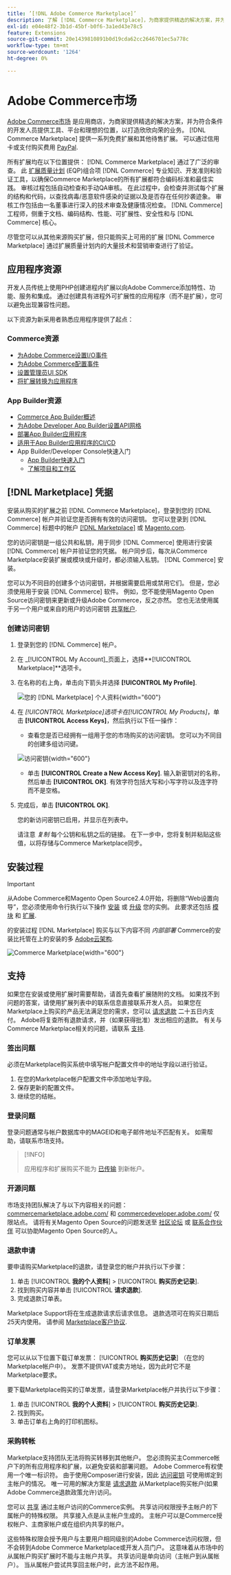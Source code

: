 ```yaml
---
title: ’[!DNL Adobe Commerce Marketplace]’
description: 了解 [!DNL Commerce Marketplace]，为商家提供精选的解决方案，并为符合条件的开发人员提供工具、平台和首选位置，以打造欣欣向荣的业务。
exl-id: e04e48f2-3b1d-45bf-b0f6-3a1ed43e78c5
feature: Extensions
source-git-commit: 20e1439810891b0d19cda62cc2646701ec5a778c
workflow-type: tm+mt
source-wordcount: '1264'
ht-degree: 0%

---
```


# Adobe Commerce市场

[Adobe Commerce市场][1] 是应用商店，为商家提供精选的解决方案，并为符合条件的开发人员提供工具、平台和理想的位置，以打造欣欣向荣的业务。 [!DNL Commerce Marketplace] 提供一系列免费扩展和其他待售扩展。 可以通过信用卡或支付购买费用 [PayPal][2].

所有扩展均在以下位置提供： [!DNL Commerce Marketplace] 通过了广泛的审查。 此 [扩展质量计划][3] (EQP)组合项 [!DNL Commerce] 专业知识、开发准则和验证工具，以确保Commerce Marketplace的所有扩展都符合编码标准和最佳实践。 审核过程包括自动检查和手动QA审核。 在此过程中，会检查并测试每个扩展的结构和代码，以查找病毒/恶意软件感染的证据以及是否存在任何抄袭迹象。 审核工作包括由一名董事进行深入的技术审查及健康情况检查。 [!DNL Commerce] 工程师，侧重于文档、编码结构、性能、可扩展性、安全性和与 [!DNL Commerce] 核心。

尽管您可以从其他来源购买扩展，但只能购买上可用的扩展 [!DNL Commerce Marketplace] 通过扩展质量计划内的大量技术和营销审查进行了验证。

## 应用程序资源

开发人员传统上使用PHP创建进程内扩展以向Adobe Commerce添加特性、功能、服务和集成。 通过创建具有进程外可扩展性的应用程序（而不是扩展），您可以避免出现兼容性问题。

以下资源为新采用者熟悉应用程序提供了起点：

### Commerce资源

- [为Adobe Commerce设置I/O事件](https://developer.adobe.com/commerce/extensibility/events/)
- [为Adobe Commerce配置事件](https://developer.adobe.com/commerce/extensibility/events/configure-commerce/)
- [设置管理员UI SDK](https://developer.adobe.com/commerce/extensibility/admin-ui-sdk/)
- [将扩展转换为应用程序](https://developer.adobe.com/commerce/extensibility/app-development/#how-do-i-port-an-extension-into-an-app)

### App Builder资源

- [Commerce App Builder概述](https://developer.adobe.com/commerce/extensibility/app-development/)
- [为Adobe Developer App Builder设置API网格](https://developer.adobe.com/graphql-mesh-gateway/gateway/getting-started/)
- [部署App Builder应用程序](https://developer.adobe.com/app-builder/docs/guides/deployment/)
- [适用于App Builder应用程序的CI/CD](https://developer.adobe.com/app-builder/docs/guides/deployment/ci_cd_for_firefly_apps/)
- App Builder/Developer Console快速入门
   - [App Builder快速入门](https://developer.adobe.com/app-builder/docs/getting_started/)
   - [了解项目和工作区](https://developer.adobe.com/app-builder/docs/resources/videos/exploring/projects-and-workspaces/)

## [!DNL Marketplace] 凭据

安装从购买的扩展之前 [!DNL Commerce Marketplace]，登录到您的 [!DNL Commerce] 帐户并验证您是否拥有有效的访问密钥。 您可以登录到 [!DNL Commerce] 标题中的帐户 [[!DNL Marketplace]][1] 或 [Magento.com][6].

您的访问密钥是一组公共和私钥，用于同步 [!DNL Commerce] 使用进行安装 [!DNL Commerce] 帐户并验证您的凭据。 帐户同步后，每次从Commerce Marketplace安装扩展或模块或升级时，都必须输入私钥。 [!DNL Commerce] 安装。

您可以为不同目的创建多个访问密钥，并根据需要启用或禁用它们。 但是，您必须使用用于安装 [!DNL Commerce] 软件。 例如，您不能使用Magento Open Source访问密钥来更新或升级Adobe Commerce，反之亦然。 您也无法使用属于另一个用户或来自的用户的访问密钥 [共享帐户](commerce-account-share.md).

### 创建访问密钥

1. 登录到您的 [!DNL Commerce] 帐户。

1. 在 _[!UICONTROL My Account]_页面上，选择&#x200B;**[!UICONTROL Marketplace]**选项卡。

1. 在名称的右上角，单击向下箭头并选择 **[!UICONTROL My Profile]**.

   ![您的 [!DNL Marketplace] 个人资料](./assets/marketplace-profile.png){width="600"}

1. 在 _[!UICONTROL Marketplace]_选项卡在_[!UICONTROL My Products]_，单击 **[!UICONTROL Access Keys]**，然后执行以下任一操作：

   - 查看您是否已经拥有一组用于您的市场购买的访问密钥。 您可以为不同目的创建多组访问键。

   ![访问密钥](./assets/access-keys.png){width="600"}

   - 单击 **[!UICONTROL Create a New Access Key]**. 输入新密钥对的名称，然后单击 **[!UICONTROL OK]**. 有效字符包括大写和小写字符以及连字符而不是空格。

1. 完成后，单击 **[!UICONTROL OK]**.

   您的新访问密钥已启用，并显示在列表中。

   请注意 _复制_ 每个公钥和私钥之后的链接。 在下一步中，您将复制并粘贴这些值，以将存储与Commerce Marketplace同步。

## 安装过程

>[!IMPORTANT]
>
>从Adobe Commerce和Magento Open Source2.4.0开始，将删除“Web设置向导”，您必须使用命令行执行以下操作 [安装](https://experienceleague.adobe.com/docs/commerce-operations/installation-guide/advanced.html) 或 [升级](https://experienceleague.adobe.com/docs/commerce-operations/upgrade-guide/implementation/perform-upgrade.html) 您的实例。 此要求还包括 [模块](https://experienceleague.adobe.com/docs/commerce-operations/upgrade-guide/modules/upgrade.html) 和 [扩展](https://experienceleague.adobe.com/docs/commerce-operations/installation-guide/tutorials/extensions.html).

的安装过程 [!DNL Marketplace] 购买与以下内容不同 _内部部署_ Commerce的安装比托管在上的安装的多 [Adobe云架构][4].

![Commerce Marketplace](./assets/marketplace.png){width="600"}

## 支持

如果您在安装或使用扩展时需要帮助，请首先查看扩展随附的文档。 如果找不到问题的答案，请使用扩展列表中的联系信息直接联系开发人员。 如果您在Marketplace上购买的产品无法满足您的需求，您可以 [请求退款](#refund-requests) 二十五日内支付。 Adobe将复查所有退款请求，并（如果获得批准）发出相应的退款。 有关与Commerce Marketplace相关的问题，请联系 [支持](mailto:commercemarketplacesupport@adobe.com).

### 签出问题

必须在Marketplace购买系统中填写帐户配置文件中的地址字段以进行验证。

1. 在您的Marketplace帐户配置文件中添加地址字段。
1. 保存更新的配置文件。
1. 继续您的结帐。

### 登录问题

登录问题通常与帐户数据库中的MAGEID和电子邮件地址不匹配有关。 如需帮助，请联系市场支持。

>[!INFO]
>
>应用程序和扩展购买不能为 [已传输](#purchase-transfers) 到新帐户。

### 开源问题

市场支持团队解决了与以下内容相关的问题： [commercemarketplace.adobe.com/](https://commercemarketplace.adobe.com/) 和 [commercedeveloper.adobe.com/](https://commercedeveloper.adobe.com/) 仅限站点。 请将有关Magento Open Source的问题发送至 [社区论坛](https://community.magento.com/) 或 [联系合作伙伴](https://business.adobe.com/products/magento/partners.html) 可以协助Magento Open Source的人。

### 退款申请

要申请购买Marketplace的退款，请登录您的帐户并执行以下步骤：

1. 单击 [!UICONTROL **我的个人资料**] > [!UICONTROL **购买历史记录**].
1. 找到购买内容并单击 [!UICONTROL **请求退款**].
1. 完成退款订单表。

Marketplace Support将在生成退款请求后请求信息。 退款选项可在购买日期后25天内使用。 请参阅 [Marketplace客户协议](https://www.adobe.com/legal/terms/enterprise-licensing/magento-legacy-terms.html).

### 订单发票

您可以从以下位置下载订单发票： [!UICONTROL **购买历史记录**] （在您的Marketplace帐户中）。 发票不提供VAT或卖方地址，因为此时它不是Marketplace要求。

要下载Marketplace购买的订单发票，请登录Marketplace帐户并执行以下步骤：

1. 单击 [!UICONTROL **我的个人资料**] > [!UICONTROL **购买历史记录**].
1. 找到购买。
1. 单击订单右上角的打印机图标。

### 采购转帐

Marketplace支持团队无法将购买转移到其他帐户。 您必须购买主Commerce帐户下的所有应用程序和扩展，以避免安装和部署问题。 Adobe Commerce有权使用一个唯一标识符。 由于使用Composer进行安装，因此 [访问密钥](#create-an-access-key) 可使用绑定到主帐户的情况。 唯一可用的解决方案是 [请求退款](#refund-requests) 从Marketplace购买帐户(如果Adobe Commerce退款政策允许)访问。

您可以 [共享](commerce-account-share.md) 通过主帐户访问的Commerce实例。 共享访问权限授予主帐户的下属帐户的特殊权限。 共享接入点是从主帐户生成的。 主帐户可以是Commerce授权帐户、主商家帐户或在组织内共享的帐户。

这些特殊权限会授予用户与主要用户相同级别的Adobe Commerce访问权限，但不会转到Adobe Commerce Marketplace或开发人员门户。 这意味着从市场中的从属帐户购买扩展时不能与主帐户共享。 共享访问是单向访问（主帐户到从属帐户）。 当从属帐户尝试共享回主帐户时，此方法不起作用。

[1]: https://marketplace.magento.com/
[2]: https://www.paypal.com/us/home
[3]: https://developer.adobe.com/commerce/marketplace/guides/sellers/extension-quality-program/
[4]: https://www.adobe.com/commerce/magento/enterprise.html
[6]: https://business.adobe.com/products/magento/magento-commerce.html
